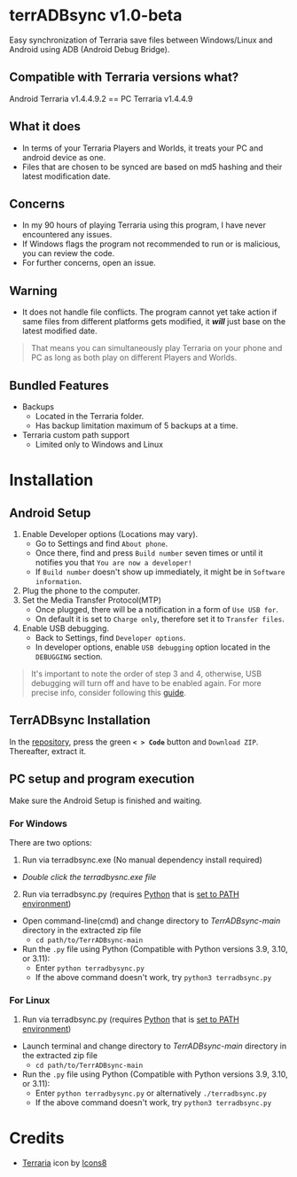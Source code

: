 # terrADBsync v1.0-beta
Easy synchronization of Terraria save files between Windows/Linux and Android using ADB (Android Debug Bridge).
## Compatible with Terraria versions what?
Android Terraria v1.4.4.9.2 == PC Terraria v1.4.4.9
## What it does
- In terms of your Terraria Players and Worlds, it treats your PC and android device as one.  
- Files that are chosen to be synced are based on md5 hashing and their latest modification date.
## Concerns
- In my 90 hours of playing Terraria using this program, I have never encountered any issues.
- If Windows flags the program not recommended to run or is malicious, you can review the code.
- For further concerns, open an issue.
## Warning 
- It does not handle file conflicts. The program cannot yet take action if same files from different platforms gets modified, it ***will*** just base on the latest modified date.
> That means you can simultaneously play Terraria on your phone and PC as long as both play on different Players and Worlds.
## Bundled Features
* Backups
   - Located in the Terraria folder.
   - Has backup limitation maximum of 5 backups at a time.
* Terraria custom path support
   - Limited only to Windows and Linux
# Installation
## Android Setup
1. Enable Developer options (Locations may vary).
   - Go to Settings and find `About phone`.
   - Once there, find and press `Build number` seven times or until it notifies you that `You are now a developer!`
   - If `Build number` doesn't show up immediately, it might be in `Software information`.      
2. Plug the phone to the computer.
3. Set the Media Transfer Protocol(MTP)
   - Once plugged, there will be a notification in a form of `Use USB for`.
   - On default it is set to `Charge only`, therefore set it to `Transfer files`.
4. Enable USB debugging.
   - Back to Settings, find `Developer options`.
   - In developer options, enable `USB debugging` option located in the `DEBUGGING` section.
> It's important to note the order of step 3 and 4, otherwise, USB debugging will turn off and have to be enabled again.
> For more precise info, consider following this [guide](https://www.howtogeek.com/129728/how-to-enable-developer-options-menu-and-enable-and-usb-debugging-on-android/).
## TerrADBsync Installation
In the [repository](https://github.com/Zyd8/terrADBsync/tree/main), press the green **`< > Code`** button and `Download ZIP`. Thereafter, extract it.
## PC setup and program execution
Make sure the Android Setup is finished and waiting.
### For Windows
There are two options:
 1. Run via terradbsync.exe (No manual dependency install required)

   - *Double click the terradbysnc.exe file*
       
 2. Run via terradbsync.py (requires [Python](https://www.python.org/downloads/windows/) that is [set to PATH environment](https://realpython.com/add-python-to-path/))
   - Open command-line(cmd) and change directory to *TerrADBsync-main* directory in the extracted zip file
      - `cd path/to/TerrADBsync-main`  
   - Run the `.py` file using Python (Compatible with Python versions 3.9, 3.10, or 3.11):
      - Enter `python terradbysync.py` 
      - If the above command doesn't work, try `python3 terradbsync.py`
### For Linux
 1. Run via terradbsync.py (requires [Python](https://www.python.org/downloads/linux/) that is [set to PATH environment](https://realpython.com/add-python-to-path/))
  - Launch terminal and change directory to *TerrADBsync-main* directory in the extracted zip file
      - `cd path/to/TerrADBsync-main`  
  - Run the `.py` file using Python (Compatible with Python versions 3.9, 3.10, or 3.11):
      - Enter `python terradbysync.py` or alternatively `./terradbsync.py`
      - If the above command doesn't work, try `python3 terradbsync.py`
 # Credits
 - [Terraria](https://icons8.com/icon/52483/terraria) icon by [Icons8](https://icons8.com/)

  
 
